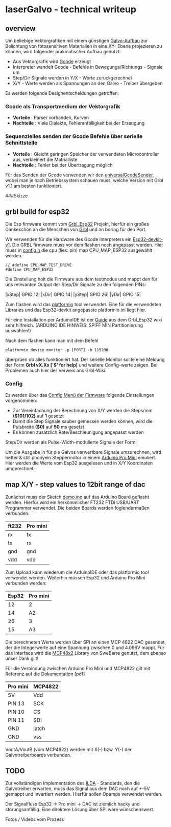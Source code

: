 # laserGalvo - technical writeup

## overview

Um beliebige Vektorgrafiken mit einem günstigen [Galvo-Aufbau](https://en.wikipedia.org/wiki/Mirror_galvanometer) zur Belichtung von fotosensitiven
Materialien  in eine XY- Ebene projezieren zu können, wird folgender prakmatischer Aufbau genutzt:

- Aus Vektorgrafik wird [Gcode](https://wikipedia.org/gcode) erzeugt
- Interpreter wandelt Gcode - Befehle in Bewegungs/Richtungs - Signale um
- Step/Dir Signale werden in Y/X - Werte zurückgerechnet
- X/Y - Werte werden als Spannungen an den Galvo - Treiber übergeben

Es werden folgende Designentscheidungen getroffen:

### Gcode als Transportmedium der Vektorgrafik
- **Vorteile** : Parser vorhanden, Kurven
- **Nachteile** : Viele Dialekte, Fehleranfälligkeit bei der Erzeugung

### Sequenzielles senden der Gcode Befehle über serielle Schnittstelle
- **Vorteile** : Gleicht geringen Speicher der verwendeten Microcontroller aus, verkleinert die Matrialliste
- **Nachteile** : Fehler bei der Übertragung möglich


Für das Senden der Gcode verwenden wir den [universalGcodeSender](https://winder.github.io/ugs_website/), wobei man je nach Betriebssystem 
schauen muss, welche Version mit Grbl v1.1 am besten funktioniert.

###Skizze

[full]: https://github.com/mkirc/laserGalvo/poc/full.png "Almost all you need" 

## grbl build for esp32

Die Esp firmware kommt vom [Grbl_Esp32](https://github.com/bdring/Grbl_Esp32) Projekt,
hierfür ein großes Dankeschön an die Menschen von [Grbl](https://github.com/gnea/grbl) und an bdring für den
Port.

Wir verwenden für die Hardware des Gcode interpreters ein [Esp32-devkit-v1](https://file.vishnumaiea.in/download/esp32/ESP32-Devkit-Pinout-Rev-12-4000p.png). Die GRBL firmware muss vor dem flashen noch
angepasst werden. Hier muss in [config.h](./gbl/Grbl_Esp32/config.h) die cpu (lies: pin) map CPU_MAP_ESP32 ausgewählt werden. 

```
// #define CPU_MAP_TEST_DRIVE
#define CPU_MAP_ESP32 
```

Die Einstellung holt die Firmware aus dem testmodus und mappt den für uns relevanten Output der Step/Dir 
Signale zu den folgenden PINs:

|xStep| GPIO 12|
|xDir|  GPIO 14|
|yStep| GPIO 26|
|yDir|  GPIO 15|

Zum flashen wird das [platformio](https://platformio.org/) tool verwendet.
Eine für die verwendeten Libraries und das Esp32-devkit angepasste platformio.ini liegt [hier](.gbl/platformio.ini).

Für eine Installation per ArduinoIDE ist der [Guide](https://github.com/bdring/Grbl_Esp32/wiki/Compiling-the-firmware) aus dem Grbl_Esp32 wiki sehr hilfreich.
(ARDUINO IDE HINWEIS: SPIFF MIN Partitionierung auswählen!)

Nach dem flashen kann man mit dem Befehl
```
platformio device monitor -p [PORT] -b 115200
```
überprüen ob alles funktioniert hat. Der serielle Monitor sollte eine Meldung der Form 
**Grbl vX.Xx ['$' for help]** und weitere Config-werte zeigen. Bei Problemen auch hier der Verweis ans Grbl-Wiki.

### Config

Es werden über das [Config Menü der Firmware](https://github.com/gnea/grbl/wiki/Grbl-v1.1-Configuration) folgende Einstellungen vorgenommen:

- Zur Vereinfachung der Berechnung von X/Y werden die Steps/mm **($101/102)** auf **1** gesetzt
- Damit die Step Signale sauber gemessen werden können, wird die Pulsbreite **($0)** auf **50** ms gesetzt 
- Es können zusätzlich Rate/Beschleunigung angepasst werden

Step/Dir werden als Pulse-Width-modulierte Signale der Form:

[step_dir]: https://github.com/mkirc/laserGalvo/poc/step_dir.png "ugly & phony"

Um die Ausgabe in für die Galvos verwertbare Signale umzurechnen, wird better & still phonyein Steppermotor in einem
[Arduino Pro Mini](https://cdn.sparkfun.com/assets/home_page_posts/1/9/4/7/ProMini16MHzv1.png) emuliert. Hier werden die Werte vom Esp32 ausgelesen und in X/Y Koordinaten umgerechnet:

[x_y]: https://github.com/mkirc/laserGalvo/poc/x_y.png "better & still phony"


## map X/Y - step values to 12bit range of dac

Zunächst muss der Sketch [demo.ino](./poc/miniPro/src/demo.ino) auf das Arduino Board geflasht werden.
Hierfür wird ein herkömmlicher FT232 FTDi USB/UART Programmer verwendet. Die beiden Boards werden foglendermaßen verbunden:

|ft232  |Pro mini   |
|-------|-----------|
|rx     |tx         |
|tx     |rx         |
|gnd    |gnd        |
|vdd    |vdd        |

Zum Upload kann wiederum die ArduinoIDE oder das platformio tool verwendet werden.
Weiterhin müssen Esp32 und Arduino Pro Mini verbunden werden:

|Esp32  |Pro mini   |
|-------|-----------|
|12     |2          |
|14     |A2         |
|26     |3          |
|15     |A3         |

Die berechneten Werte werden über SPI an einen MCP 4822 DAC gesendet, der die Integerwerte auf
eine Spannung zwischen 0 und 4.096V mappt. Für das Interface wird die [MCP48x2](https://github.com/SweBarre/MCP48x2) Library von 
SweBarre genutzt, dem ebenso unser Dank gilt!

Für die Verbindung zwischen Arduino Pro Mini und MCP4822 gilt mit Referenz auf die [Dokumentation](http://ww1.microchip.com/downloads/en/DeviceDoc/20002249B.pdf) [pdf]

|Pro mini   |MCP4822    |
|-----------|-----------|
|5V         |Vdd        |
|PIN 13     |SCK        |
|PIN 10     |CS         |
|PIN 11     |SDI        |
|GND        |latch      |
|GND        |vss        |

VoutA/VoutB (vom MCP4822) werden mit X(-) bzw. Y(-) der Galvotreiberboards verbunden.

## TODO

Zur vollständigen Implementation des [ILDA]() - Standards, den die Galvotreiber erwarten, 
muss das Signal aus dem DAC noch auf +-5V gemappt und invertiert werden. Hierfür sollen Opamps verwendet werden.

Der Signalfluss Esp32 -> Pro mini -> DAC ist ziemlich hacky und störungsanfällig. Eine direktere Lösung über SPI
wäre wünschenswert.

Fotos / Videos vom Prozess


